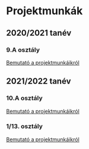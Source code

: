 # Projektmunkák


## 2020/2021 tanév
### 9.A osztály
[Bemutató a projektmunkáikról](https://sway.office.com/9XgCZfjulNf9PG33?ref=Link)

## 2021/2022 tanév
### 10.A osztály
[Bemutató a projektmunkáikról](https://sway.office.com/8d4NXaFt1NsCHf7g?ref=Link)
### 1/13. osztály
[Bemutató a projektmunkáikról](https://sway.office.com/Ueav2ZUBThkcFU6k?ref=Link)

